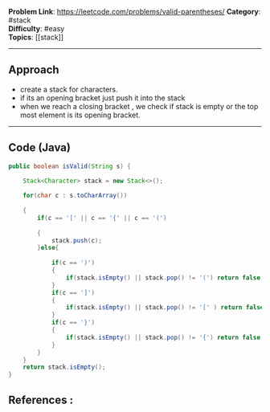 
**Problem Link**: https://leetcode.com/problems/valid-parentheses/
**Category**: #stack  
**Difficulty**: #easy  
**Topics**: [[stack]] 

---

## Approach

- create a stack for characters.
- if its an opening bracket just push it into the stack
- when we reach a closing bracket , we check if stack is empty or the top most element is its opening bracket.

---

## Code (Java)

```java
public boolean isValid(String s) {

	Stack<Character> stack = new Stack<>();
	
	for(char c : s.toCharArray())
	
	{
		if(c == '[' || c == '{' || c == '(')
		
		{
			stack.push(c);
		}else{
		
			if(c == ')')
			{
				if(stack.isEmpty() || stack.pop() != '(') return false;
			}
			if(c == ']')
			{
				if(stack.isEmpty() || stack.pop() != '[' ) return false;
			}
			if(c == '}')
			{			
				if(stack.isEmpty() || stack.pop() != '{') return false;		
			}		
		}	
	}	
	return stack.isEmpty();
}

```


## References :